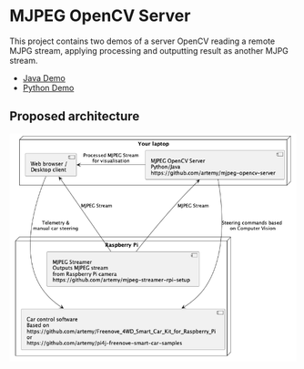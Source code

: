 # MJPEG OpenCV Server

This project contains two demos of a server OpenCV reading a remote MJPG stream, applying processing and outputting result as another MJPG stream.

- [Java Demo](mjpeg-opencv-server-java)
- [Python Demo](mjpeg-opencv-server-python)

## Proposed architecture

![](setup.png)
